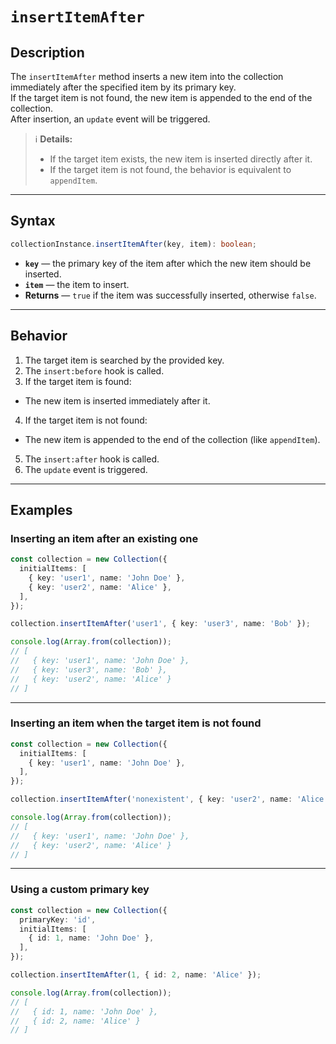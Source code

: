 # `insertItemAfter`

## Description

The `insertItemAfter` method inserts a new item into the collection immediately after the specified item by its primary key.  
If the target item is not found, the new item is appended to the end of the collection.  
After insertion, an `update` event will be triggered.

> ℹ️ **Details:**
> - If the target item exists, the new item is inserted directly after it.
> - If the target item is not found, the behavior is equivalent to `appendItem`.

---

## Syntax

```ts
collectionInstance.insertItemAfter(key, item): boolean;
```

- **`key`** — the primary key of the item after which the new item should be inserted.
- **`item`** — the item to insert.
- **Returns** — `true` if the item was successfully inserted, otherwise `false`.

---

## Behavior

1. The target item is searched by the provided key.
2. The `insert:before` hook is called.
3. If the target item is found:
  - The new item is inserted immediately after it.
4. If the target item is not found:
  - The new item is appended to the end of the collection (like `appendItem`).
5. The `insert:after` hook is called.
6. The `update` event is triggered.

---

## Examples

### Inserting an item after an existing one

```ts
const collection = new Collection({
  initialItems: [
    { key: 'user1', name: 'John Doe' },
    { key: 'user2', name: 'Alice' },
  ],
});

collection.insertItemAfter('user1', { key: 'user3', name: 'Bob' });

console.log(Array.from(collection));
// [
//   { key: 'user1', name: 'John Doe' },
//   { key: 'user3', name: 'Bob' },
//   { key: 'user2', name: 'Alice' }
// ]
```

---

### Inserting an item when the target item is not found

```ts
const collection = new Collection({
  initialItems: [
    { key: 'user1', name: 'John Doe' },
  ],
});

collection.insertItemAfter('nonexistent', { key: 'user2', name: 'Alice' });

console.log(Array.from(collection));
// [
//   { key: 'user1', name: 'John Doe' },
//   { key: 'user2', name: 'Alice' }
// ]
```

---

### Using a custom primary key

```ts
const collection = new Collection({
  primaryKey: 'id',
  initialItems: [
    { id: 1, name: 'John Doe' },
  ],
});

collection.insertItemAfter(1, { id: 2, name: 'Alice' });

console.log(Array.from(collection));
// [
//   { id: 1, name: 'John Doe' },
//   { id: 2, name: 'Alice' }
// ]
```
